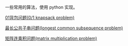 一些常用的算法，使用 python 实现。

[01背包问题(0/1 knapsack problem)](https://github.com/lixinchn/algorithm/tree/master/DynamicProgramming/01_KnapsackProblem)

[最长公共子串问题(longest common subsequence problem)](https://github.com/lixinchn/algorithm/tree/master/DynamicProgramming/02_LongestCommonSubsequence)

[矩阵连乘积问题(matrix multiplication problem)](https://github.com/lixinchn/algorithm/tree/master/DynamicProgramming/03_MatrixMultiplication)

